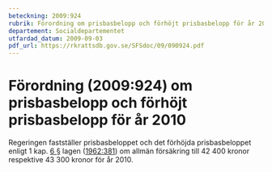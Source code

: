 ```yaml
---
beteckning: 2009:924
rubrik: Förordning om prisbasbelopp och förhöjt prisbasbelopp för år 2010
departement: Socialdepartementet
utfardad_datum: 2009-09-03
pdf_url: https://rkrattsdb.gov.se/SFSdoc/09/090924.pdf
---
```


# Förordning (2009:924) om prisbasbelopp och förhöjt prisbasbelopp för år 2010

Regeringen fastställer prisbasbeloppet och det förhöjda prisbasbeloppet enligt 1 kap. [6 §](#kap1.6) lagen ([1962:381](https://selex.se/eli/sfs/1962/381)) om allmän försäkring till 42 400 kronor respektive 43 300 kronor för år 2010.